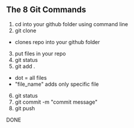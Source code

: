 ## The 8 Git Commands

1. cd into your github folder using command line 
2. git clone
  - clones repo into your github folder
3. put files in your repo 
4. git status
5. git add .
  - dot = all files 
  - "file_name" adds only specific file
6. git status
7. git commit -m "commit message"
8. git push 

DONE
